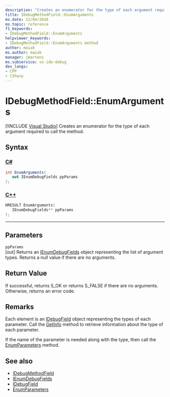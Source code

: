 ```yaml
---
description: "Creates an enumerator for the type of each argument required to call the method."
title: IDebugMethodField::EnumArguments
ms.date: 11/04/2016
ms.topic: reference
f1_keywords:
- IDebugMethodField::EnumArguments
helpviewer_keywords:
- IDebugMethodField::EnumArguments method
author: maiak
ms.author: maiak
manager: jmartens
ms.subservice: vs-ide-debug
dev_langs:
- CPP
- CSharp
---
```

# IDebugMethodField::EnumArguments

 [!INCLUDE [Visual Studio](~/includes/applies-to-version/vs-windows-only.md)]
Creates an enumerator for the type of each argument required to call the method.

## Syntax

### [C#](#tab/csharp)
```csharp
int EnumArguments(
   out IEnumDebugFields ppParams
);
```
### [C++](#tab/cpp)
```cpp
HRESULT EnumArguments( 
   IEnumDebugFields** ppParams
);
```
---

## Parameters
`ppParams`\
[out] Returns an [IEnumDebugFields](../../../extensibility/debugger/reference/ienumdebugfields.md) object representing the list of argument types. Returns a null value if there are no arguments.

## Return Value
 If successful, returns S_OK or returns S_FALSE if there are no arguments. Otherwise, returns an error code.

## Remarks
 Each element is an [IDebugField](../../../extensibility/debugger/reference/idebugfield.md) object representing the types of each parameter. Call the [GetInfo](../../../extensibility/debugger/reference/idebugfield-getinfo.md) method to retrieve information about the type of each parameter.

 If the name of the parameter is needed along with the type, then call the [EnumParameters](../../../extensibility/debugger/reference/idebugmethodfield-enumparameters.md) method.

## See also
- [IDebugMethodField](../../../extensibility/debugger/reference/idebugmethodfield.md)
- [IEnumDebugFields](../../../extensibility/debugger/reference/ienumdebugfields.md)
- [IDebugField](../../../extensibility/debugger/reference/idebugfield.md)
- [EnumParameters](../../../extensibility/debugger/reference/idebugmethodfield-enumparameters.md)

